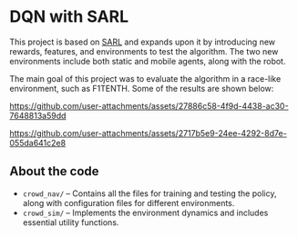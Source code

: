 # DQN with SARL 

This project is based on [SARL](https://arxiv.org/pdf/1809.08835) and expands upon it by introducing new rewards, features, and environments to test the algorithm. The two new environments include both static and mobile agents, along with the robot.

The main goal of this project was to evaluate the algorithm in a race-like environment, such as F1TENTH. Some of the results are shown below:

https://github.com/user-attachments/assets/27886c58-4f9d-4438-ac30-7648813a59dd

https://github.com/user-attachments/assets/2717b5e9-24ee-4292-8d7e-055da641c2e8

## About the code

- ``` crowd_nav/ ``` – Contains all the files for training and testing the policy, along with configuration files for different environments.
- ``` crowd_sim/ ``` – Implements the environment dynamics and includes essential utility functions.
